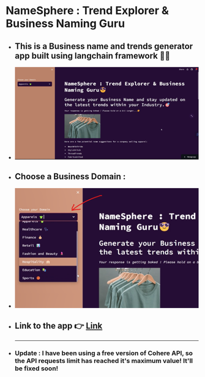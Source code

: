 # NameSphere : Trend Explorer & Business Naming Guru
- ## This is a Business name and trends generator app built using langchain framework 🦜🔗
- ![](assets/images/1.png)

- ## Choose a Business Domain :
- ![](assets/images/2.png)

- ## Link to the app 👉  [Link](https://business-name-generator-app.streamlit.app/)
  <hr>
- ### Update : I have been using a free version of Cohere API, so the API requests limit has reached it's maximum value! It'll be fixed soon!
